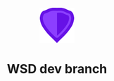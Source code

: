 <p align="center"> <img src="/images/logo.png" width="auto" height="80px" alt="WSD logo" /> </p>

<h1 align="center"> WSD dev branch </h1>
